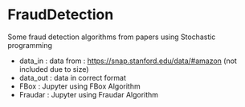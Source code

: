 # FraudDetection

Some fraud detection algorithms from papers using Stochastic programming

- data_in : data from : https://snap.stanford.edu/data/#amazon (not included due to size)
- data_out : data in correct format
- FBox : Jupyter using FBox Algorithm
- Fraudar : Jupyter using Fraudar Algorithm